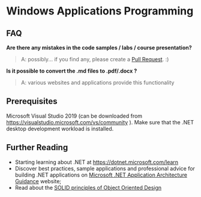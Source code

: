 # Windows Applications Programming

## FAQ

**Are there any mistakes in the code samples / labs / course presentation?**

>A: possibly... if you find any, please create a [Pull Request](https://help.github.com/articles/about-pull-requests/). :)

**Is it possible to convert the .md files to .pdf/.docx ?**

>A: various websites and applications provide this functionality

## Prerequisites
Microsoft Visual Studio 2019 (can be downloaded from https://visualstudio.microsoft.com/vs/community ). Make sure that the .NET desktop development workload is installed.

## Further Reading
- Starting learning about .NET at https://dotnet.microsoft.com/learn
- Discover best practices, sample applications and professional advice for building .NET applications on [Microsoft .NET Application Architecture Guidance](https://www.microsoft.com/net/learn/architecture) website;
- Read about the [SOLID principles of Object Oriented Design](http://deviq.com/solid/)
